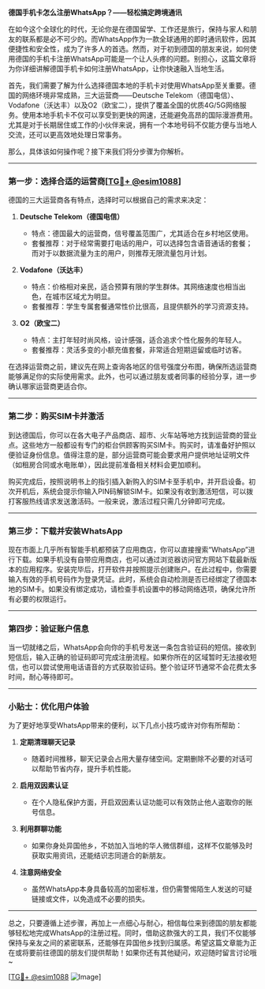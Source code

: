 **德国手机卡怎么注册WhatsApp？——轻松搞定跨境通讯**

在如今这个全球化的时代，无论你是在德国留学、工作还是旅行，保持与家人和朋友的联系都是必不可少的。而WhatsApp作为一款全球通用的即时通讯软件，因其便捷性和安全性，成为了许多人的首选。然而，对于初到德国的朋友来说，如何使用德国的手机卡注册WhatsApp可能是一个让人头疼的问题。别担心，这篇文章将为你详细讲解德国手机卡如何注册WhatsApp，让你快速融入当地生活。

首先，我们需要了解为什么选择德国本地的手机卡对使用WhatsApp至关重要。德国的网络环境非常成熟，三大运营商——Deutsche Telekom（德国电信）、Vodafone（沃达丰）以及O2（欧宝二），提供了覆盖全国的优质4G/5G网络服务。使用本地手机卡不仅可以享受到更快的网速，还能避免高昂的国际漫游费用。尤其是对于长期居住或工作的小伙伴来说，拥有一个本地号码不仅能方便与当地人交流，还可以更高效地处理日常事务。

那么，具体该如何操作呢？接下来我们将分步骤为你解析。

---

### 第一步：选择合适的运营商[[TG💪+ @esim1088](https://t.me/s/esim1088)]

德国的三大运营商各有特点，选择时可以根据自己的需求来决定：

1. **Deutsche Telekom（德国电信）**
   - 特点：德国最大的运营商，信号覆盖范围广，尤其适合在乡村地区使用。
   - 套餐推荐：对于经常需要打电话的用户，可以选择包含语音通话的套餐；而对于以数据流量为主的用户，则推荐无限流量包月计划。
   
2. **Vodafone（沃达丰）**
   - 特点：价格相对亲民，适合预算有限的学生群体。其网络速度也相当出色，在城市区域尤为明显。
   - 套餐推荐：学生专属套餐通常性价比很高，且提供额外的学习资源支持。

3. **O2（欧宝二）**
   - 特点：主打年轻时尚风格，设计感强，适合追求个性化服务的年轻人。
   - 套餐推荐：灵活多变的小额充值套餐，非常适合短期逗留或临时访客。

在选择运营商之前，建议先在网上查询各地区的信号强度分布图，确保所选运营商能够满足你的实际使用需求。此外，也可以通过朋友或者同事的经验分享，进一步确认哪家运营商更适合你。

---

### 第二步：购买SIM卡并激活

到达德国后，你可以在各大电子产品商店、超市、火车站等地方找到运营商的营业点。这些地方一般都设有专门的柜台供顾客购买SIM卡。购买时，请准备好护照以便验证身份信息。值得注意的是，部分运营商可能会要求用户提供地址证明文件（如租房合同或水电账单），因此提前准备相关材料会更加顺利。

购买完成后，按照说明书上的指引插入新购入的SIM卡至手机中，并开启设备。初次开机后，系统会提示你输入PIN码解锁SIM卡。如果没有收到激活短信，可以拨打客服热线请求发送激活码。一般来说，激活过程只需几分钟即可完成。

---

### 第三步：下载并安装WhatsApp

现在市面上几乎所有智能手机都预装了应用商店，你可以直接搜索“WhatsApp”进行下载。如果手机没有自带应用商店，也可以通过浏览器访问官方网站下载最新版本的应用程序。安装完毕后，打开软件并按照提示创建账户。在此过程中，你需要输入有效的手机号码作为登录凭证。此时，系统会自动检测是否已经绑定了德国本地的SIM卡。如果没有绑定成功，请检查手机设置中的移动网络选项，确保允许所有必要的权限运行。

---

### 第四步：验证账户信息

当一切就绪之后，WhatsApp会向你的手机号发送一条包含验证码的短信。接收到短信后，输入正确的验证码即可完成注册流程。如果你所在的区域暂时无法接收短信，也可以尝试使用电话语音的方式获取验证码。整个验证环节通常不会花费太多时间，耐心等待即可。

---

### 小贴士：优化用户体验

为了更好地享受WhatsApp带来的便利，以下几点小技巧或许对你有所帮助：

1. **定期清理聊天记录**
   - 随着时间推移，聊天记录会占用大量存储空间。定期删除不必要的对话可以帮助节省内存，提升手机性能。

2. **启用双因素认证**
   - 在个人隐私保护方面，开启双因素认证功能可以有效防止他人盗取你的账号信息。

3. **利用群聊功能**
   - 如果你身处异国他乡，不妨加入当地的华人微信群组，这样不仅能够及时获取实用资讯，还能结识志同道合的新朋友。

4. **注意网络安全**
   - 虽然WhatsApp本身具备较高的加密标准，但仍需警惕陌生人发送的可疑链接或文件，以免造成不必要的损失。

---

总之，只要遵循上述步骤，再加上一点细心与耐心，相信每位来到德国的朋友都能够轻松地完成WhatsApp的注册过程。同时，借助这款强大的工具，我们不仅能够保持与亲友之间的紧密联系，还能够在异国他乡找到归属感。希望这篇文章能为正在或将要前往德国的朋友们提供帮助！如果你还有其他疑问，欢迎随时留言讨论哦~

[[TG💪+ @esim1088](https://t.me/s/esim1088) ![Image](https://i.postimg.cc/4NQfJmqS/Snipaste-2025-05-13-00-14-12.png)]